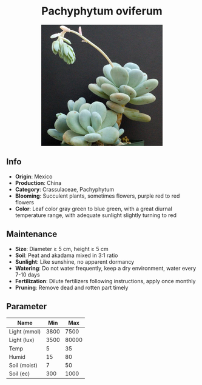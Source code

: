 <h1 align='center'>Pachyphytum oviferum</h1>
<p align="center">
    <img 
        align='center'
        width='320'
        src="../images/pachyphytum oviferum.png" 
        alt='Pachyphytum oviferum' />
</p>

## Info

 - **Origin**: Mexico
 - **Production**: China
 - **Category**: Crassulaceae, Pachyphytum
 - **Blooming**: Succulent plants, sometimes flowers, purple red to red flowers
 - **Color**: Leaf color gray green to blue green, with a great diurnal temperature range, with adequate sunlight slightly turning to red

## Maintenance

 - **Size**: Diameter ≥ 5 cm, height ≥ 5 cm
 - **Soil**: Peat and akadama mixed in 3:1 ratio
 - **Sunlight**: Like sunshine, no apparent dormancy
 - **Watering**: Do not water frequently, keep a dry environment, water every 7-10 days
 - **Fertilization**: Dilute fertilizers following instructions, apply once monthly
 - **Pruning**: Remove dead and rotten part timely

## Parameter

| Name         | Min  | Max   |
|--------------|------|-------|
| Light (mmol) | 3800 | 7500  |
| Light (lux)  | 3500 | 80000 |
| Temp         | 5    | 35    |
| Humid        | 15   | 80    |
| Soil (moist) | 7   | 50    |
| Soil (ec)    | 300  | 1000  |